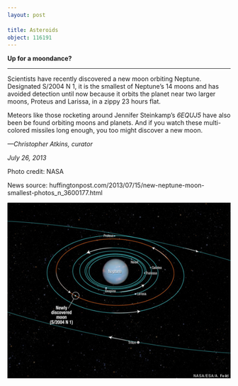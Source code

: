 ```yaml
---
layout: post

title: Asteroids
object: 116191
---
```

**Up for a moondance?**

****

Scientists have recently discovered a new moon orbiting Neptune. Designated S/2004 N 1, it is the smallest of Neptune’s 14 moons and has avoided detection until now because it orbits the planet near two larger moons, Proteus and Larissa, in a zippy 23 hours flat.   

Meteors like those rocketing around Jennifer Steinkamp’s *6EQUJ5* have also been be found orbiting moons and planets. And if you watch these multi-colored missiles long enough, you too might discover a new moon. 

*—Christopher Atkins, curator*

*July 26, 2013*

Photo credit: NASA

News source: huffingtonpost.com/2013/07/15/new-neptune-moon-smallest-photos\_n\_3600177.html

![](../images/13-07-26_2013.19_AsteroidsEDIT-1.jpeg)
